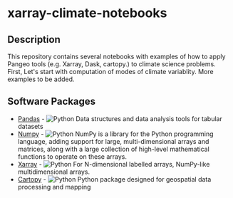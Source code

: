 # xarray-climate-notebooks

## Description


This repository contains several notebooks with examples of how to apply Pangeo tools (e.g. Xarray, Dask, cartopy.) to climate science problems. First, Let's start with computation of modes of climate variablity. More examples to be added.

## Software Packages

- [Pandas](https://pandas.pydata.org/) - ![Python](media/icon/python.png) Data structures and data analysis tools for tabular datasets
- [Numpy](https://numpy.org/) - ![Python](media/icon/python.png) NumPy is a library for the Python programming language, adding support for large, multi-dimensional arrays and matrices, along with a large collection of high-level mathematical functions to operate on these arrays.
- [Xarray](http://xarray.pydata.org/en/latest/) - ![Python](media/icon/python.png) For N-dimensional labelled arrays, NumPy-like multidimensional arrays.
- [Cartopy](https://scitools.org.uk/cartopy/docs/latest/index.html) - ![Python](media/icon/python.png)   Python package designed for geospatial data processing and mapping
